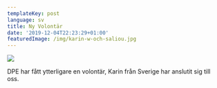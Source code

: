 ```yaml
---
templateKey: post
language: sv
title: Ny Volontär
date: '2019-12-04T22:23:29+01:00'
featuredImage: /img/karin-w-och-saliou.jpg
---
```

![](/img/karin-w-och-saliou.jpg)

DPE har fått ytterligare en volontär, Karin från Sverige har anslutit sig till oss.
